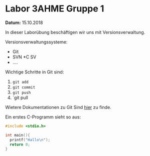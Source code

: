# Labor 3AHME Gruppe 1

**Datum:** 15.10.2018

In dieser Laborübung
beschäftigen wir uns mit Versionsverwaltung.

Versionsverwaltungssysteme:

* Git
* SVN
*C SV
* ....

Wichtige Schritte in Git sind:

1. `git add`
1. `git commit`
1. `git push`
1. `git pull

Wietere Dokumentationen zu Git Sind [hier](https://guides.github.com/features/mastering-markdown/) zu finde.

Ein erstes C-Programm sieht so aus:

```c
#include <stdio.h>

int main(){
  printf("Hallo\n");
  return 0;
}
